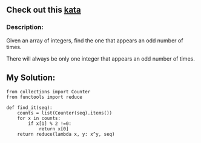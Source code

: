 ## Check out this [kata](https://www.codewars.com/kata/54da5a58ea159efa38000836)
### Description:

Given an array of integers, find the one that appears an odd number of times.

There will always be only one integer that appears an odd number of times.

## My Solution:
```
from collections import Counter
from functools import reduce

def find_it(seq):
    counts = list(Counter(seq).items())
    for x in counts:
        if x[1] % 2 !=0:
            return x[0]
    return reduce(lambda x, y: x^y, seq)
```
